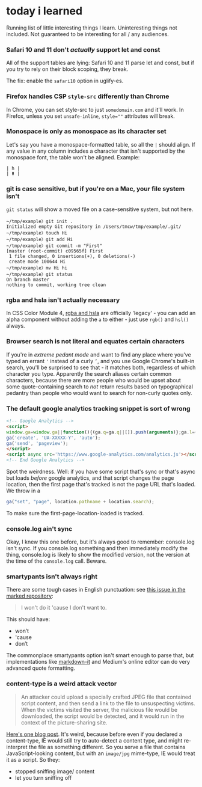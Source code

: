 # today i learned

Running list of little interesting things I learn. Uninteresting things not included. Not guaranteed to be interesting for all / any audiences.

### Safari 10 and 11 don't _actually_ support let and const

All of the support tables are lying: Safari 10 and 11 parse let and const, but if you try to rely on their block scoping, they break.

The fix: enable the `safari10` option in uglify-es.

### Firefox handles CSP `style-src` differently than Chrome

In Chrome, you can set style-src to just `somedomain.com` and it'll work. In Firefox, unless you set `unsafe-inline`, `style=""` attributes will break.

### Monospace is only as monospace as its character set

Let's say you have a monospace-formatted table, so all the `|` should align. If any value in any column includes a character that isn't supported by the monospace font, the table won't be aligned. Example:

```
| h |
| ⚰️ |
```

### git is case sensitive, but if you're on a Mac, your file system isn't

`git status` will show a moved file on a case-sensitive system, but not here.

```
~/tmp/example〉git init .
Initialized empty Git repository in /Users/tmcw/tmp/example/.git/
~/tmp/example〉touch Hi
~/tmp/example〉git add Hi
~/tmp/example〉git commit -m "First"
[master (root-commit) c09565f] First
 1 file changed, 0 insertions(+), 0 deletions(-)
 create mode 100644 Hi
~/tmp/example〉mv Hi hi
~/tmp/example〉git status
On branch master
nothing to commit, working tree clean
```

### rgba and hsla isn't actually necessary

In CSS Color Module 4, [rgba and hsla](https://drafts.csswg.org/css-color/#rgb-functions) are officially 'legacy' - you can add an alpha component without adding the `a` to either - just use `rgb()` and `hsl()` always.

### Browser search is not literal and equates certain characters

If you're in _extreme pedant mode_ and want to find any place where you've typed an errant `'` instead of a curly `’`, and you use Google Chrome's built-in search, you'll be surprised to see that - it matches both, regardless of which character you type. Apparently the search aliases certain common characters, because there are more people who would be upset about some quote-containing search to _not_ return results based on typographical pedantry than people who would want to search for non-curly quotes only.

### The default google analytics tracking snippet is sort of wrong

```html
<!-- Google Analytics -->
<script>
window.ga=window.ga||function(){(ga.q=ga.q||[]).push(arguments)};ga.l=+new Date;
ga('create', 'UA-XXXXX-Y', 'auto');
ga('send', 'pageview');
</script>
<script async src='https://www.google-analytics.com/analytics.js'></script>
<!-- End Google Analytics -->
```

Spot the weirdness. Well: if you have some script that's sync or that's async but loads _before_ google analytics, and that script changes the page location, then the first page that's tracked is not the page URL that's loaded. We throw in a

```js
ga("set", "page", location.pathname + location.search);
```

To make sure the first-page-location-loaded is tracked.

### console.log ain't sync

Okay, I knew this one before, but it's always good to remember: console.log isn't sync. If you console.log something and then immediately modify the thing, console.log is likely to show the modified version, not the version at the time of the `console.log` call. Beware.

### smartypants isn't always right

There are some tough cases in English punctuation: see [this issue in the marked repository](https://github.com/markedjs/marked/issues/166):

> I won't do it 'cause I don't want to.

This should have:

* won’t
* 'cause
* don’t

The commonplace smartypants option isn't smart enough to parse that, but implementations like [markdown-it](https://github.com/markdown-it/markdown-it) and Medium's online editor can do very advanced quote formatting.

### content-type is a weird attack vector

> An attacker could upload a specially crafted JPEG file that contained script content, and then send a link to the file to unsuspecting victims. When the victims visited the server, the malicious file would be downloaded, the script would be detected, and it would run in the context of the picture-sharing site.

[Here's one blog post](https://blogs.msdn.microsoft.com/ie/2008/07/02/ie8-security-part-v-comprehensive-protection/). It's weird, because before even if you declared a content-type, IE would still try to auto-detect a content type, and might re-interpret the file as something different. So you serve a file that contains JavaScript-looking content, but with an `image/jpg` mime-type, IE would treat it as a script. So they:

- stopped sniffing image/ content
- let you turn sniffing off
